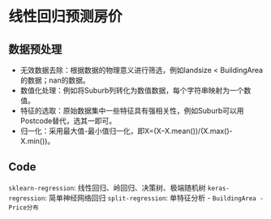 # 线性回归预测房价

## 数据预处理
 +	无效数据去除：根据数据的物理意义进行筛选，例如landsize < BuildingArea的数据；nan的数据。
 + 	数值化处理：例如将Suburb列转化为数值数据，每个字符串映射为一个数值。
 +	特征的选取：原始数据集中一些特征具有强相关性，例如Suburb可以用Postcode替代，选其一即可。
 +	归一化：采用最大值-最小值归一化，即X=(X–X.mean())/(X.max()-X.min())。

## Code

`sklearn-regression`: 线性回归、岭回归、决策树、极端随机树
`keras-regression`: 简单神经网络回归
`split-regression`: 单特征分析 - `BuildingArea - Price分布`
